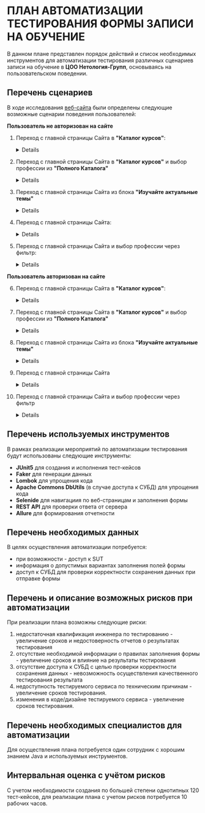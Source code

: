 # **ПЛАН АВТОМАТИЗАЦИИ ТЕСТИРОВАНИЯ ФОРМЫ ЗАПИСИ НА ОБУЧЕНИЕ**

В данном плане представлен порядок действий и список необходимых инструментов для автоматизации тестирования различных сценариев записи на обучение в **ЦОО Нетология-Групп**, основываясь на пользовательском поведении.

## **Перечень сценариев**

В ходе исследования [веб-сайта](https://netology.ru/) были определены следующие возможные сценарии поведения пользователей:

**Пользователь не авторизован на сайте**
1. Переход с главной страницы Сайта в **"Каталог курсов"**:
    <details>

    * переход в **"Каталог курсов"** вверху страницы
    * выбор из списка блока **"Программирование"**
    * выбор профессии **"Тестировщик ПО"**
    * далее один из вариантов перехода к форме записи:
        * нажатие кнопки **"Записаться"** в начале страницы в блоке с преимуществами 
        * нажатие кнопки **"Записаться"** в блоке **"Гарантия возврата денег"**
        * заполнение формы записи внизу страницы в блоке **"Запишитесь или получите консультацию"**
    * заполнение формы:
        * валидными данными
        * невалидным именем
        * невалидным номером телефона
        * невалидным email
    * отправка формы
       
    Итого по сценарию 12 тест-кейсов.


1. Переход с главной страницы Сайта в **"Каталог курсов"** и выбор профессии из **"Полного Каталога"**
    <details>

    * переход в **"Каталог курсов"** вверху страницы
    * переход в **"Полный каталог"**
    * выбор профессии **"Тестировщик ПО"** из списка
    * далее один из вариантов перехода к форме записи:
        * нажатие кнопки "Записаться" в начале страницы в блоке с преимуществами 
        * нажатие кнопки "Записаться" в блоке "Гарантия возврата денег"
        * заполнение формы записи внизу страницы в блоке "Запишитесь или получите консультацию"
    * заполнение формы:
        * валидными данными
        * невалидным именем
        * невалидным номером телефона
        * невалидным email
    * отправка формы
        
    Итого по сценарию 12 тест-кейсов.

1. Переход с главной страницы Сайта из блока **"Изучайте актуальные темы"**
    <details>

    * переход по ссылке **Программирование** блока
    * выбор профессии **"Тестировщик ПО"** из списка
    * далее один из вариантов перехода к форме записи:
        * нажатие кнопки "Записаться" в начале страницы в блоке с преимуществами 
        * нажатие кнопки "Записаться" в блоке "Гарантия возврата денег"
        * заполнение формы записи внизу страницы в блоке "Запишитесь или получите консультацию"
    * заполнение формы:
        * валидными данными
        * невалидным именем
        * невалидным номером телефона
        * невалидным email
    * отправка формы
        
    Итого по сценарию 12 тест-кейсов.


1. Переход с главной страницы Сайта:
    <details>

    * переход в пункт **"Нео"** блока **"Сделайте шаг"**,
    * выбор профессии **"Тестировщик ПО"** в списке **"Лучшие курсы для старта"**
    * далее один из вариантов перехода к форме записи:
        * нажатие кнопки "Записаться" в начале страницы в блоке с преимуществами 
        * нажатие кнопки "Записаться" в блоке "Гарантия возврата денег"
        * заполнение формы записи внизу страницы в блоке "Запишитесь или получите консультацию"
    * заполнение формы:
        * валидными данными
        * невалидным именем
        * невалидным номером телефона
        * невалидным email
    * отправка формы
        
    Итого по сценарию 12 тест-кейсов.    


1. Переход с главной страницы Сайта и выбор профессии через фильтр:
    <details>

    * переход в пункт **"Нео"** блока **"Сделайте шаг"**,
    * выбор в блоке **"Лучшие курсы для старта"** направления **"Программирование"** в фильтре справа
    * выбор профессии **"Тестировщик ПО"**  
    * далее один из вариантов перехода к форме записи:
        * нажатие кнопки "Записаться" в начале страницы в блоке с преимуществами 
        * нажатие кнопки "Записаться" в блоке "Гарантия возврата денег"
        * заполнение формы записи внизу страницы в блоке "Запишитесь или получите консультацию"
    * заполнение формы:
        * валидными данными
        * невалидным именем
        * невалидным номером телефона
        * невалидным email
    * отправка формы
        
    Итого по сценарию 12 тест-кейсов.

**Пользователь авторизован на сайте**

6. Переход с главной страницы Сайта в **"Каталог курсов"**:
    <details>

    * переход в **"Каталог курсов"** вверху страницы,
    * выбор из списка блока **"Программирование"**
    * выбор профессии **"Тестировщик ПО"**
    * далее один из вариантов перехода к форме записи:
        * нажатие кнопки **"Записаться"** в начале страницы в блоке с преимуществами 
        * нажатие кнопки **"Записаться"** в блоке **"Гарантия возврата денег"**
        * заполнение формы записи внизу страницы в блоке **"Запишитесь или получите консультацию"**
    * заполнение формы:
        * валидными данными
        * невалидным именем
        * невалидным номером телефона
        * невалидным email
    * отправка формы
        
    Итого по сценарию 12 тест-кейсов.

1. Переход с главной страницы Сайта в **"Каталог курсов"** и выбор профессии из **"Полного Каталога"**
    <details>

    * переход в **"Каталог курсов"** вверху страницы,
    * переход в **"Полный каталог"**
    * выбор профессии **"Тестировщик ПО"** из списка
    * далее один из вариантов перехода к форме записи:
        * нажатие кнопки "Записаться" в начале страницы в блоке с преимуществами 
        * нажатие кнопки "Записаться" в блоке "Гарантия возврата денег"
        * заполнение формы записи внизу страницы в блоке "Запишитесь или получите консультацию"
    * заполнение формы:
        * валидными данными
        * невалидным именем
        * невалидным номером телефона
        * невалидным email
    * отправка формы
        
    Итого по сценарию 12 тест-кейсов.

1. Переход с главной страницы Сайта из блока **"Изучайте актуальные темы"**
    <details>

    * переход по ссылке **Программирование** блока
    * выбор профессии **"Тестировщик ПО"** из списка
    * далее один из вариантов перехода к форме записи:
        * нажатие кнопки "Записаться" в начале страницы в блоке с преимуществами 
        * нажатие кнопки "Записаться" в блоке "Гарантия возврата денег"
        * заполнение формы записи внизу страницы в блоке "Запишитесь или получите консультацию"
    * заполнение формы:
        * валидными данными
        * невалидным именем
        * невалидным номером телефона
        * невалидным email
    * отправка формы
        
    Итого по сценарию 12 тест-кейсов.

1. Переход с главной страницы Сайта
    <details>

    * переход в пункт **"Нео"** блока **"Сделайте шаг"**,
    * выбор профессии **"Тестировщик ПО"** в списке **"Лучшие курсы для старта"**
    * далее один из вариантов перехода к форме записи:
        * нажатие кнопки "Записаться" в начале страницы в блоке с преимуществами 
        * нажатие кнопки "Записаться" в блоке "Гарантия возврата денег"
        * заполнение формы записи внизу страницы в блоке "Запишитесь или получите консультацию"
    * заполнение формы:
        * валидными данными
        * невалидным именем
        * невалидным номером телефона
        * невалидным email
    * отправка формы
        
    Итого по сценарию 12 тест-кейсов.    


1. Переход с главной страницы Сайта и выбор профессии через фильтр
    <details>
    
    * переход в пункт **"Нео"** блока **"Сделайте шаг"**,
    * выбор в блоке **"Лучшие курсы для старта"** направления **"Программирование"** в фильтре справа
    * выбор профессии **"Тестировщик ПО"**  
    * далее один из вариантов перехода к форме записи:
        * нажатие кнопки "Записаться" в начале страницы в блоке с преимуществами 
        * нажатие кнопки "Записаться" в блоке "Гарантия возврата денег"
        * заполнение формы записи внизу страницы в блоке "Запишитесь или получите консультацию"
    * заполнение формы:
        * валидными данными
        * невалидным именем
        * невалидным номером телефона
        * невалидным email
    * отправка формы
        
    Итого по сценарию 12 тест-кейсов.

## **Перечень используемых инструментов**

В рамках реализации мероприятий по автоматизации тестирования будут использованы следующие инструменты:
* **JUnit5** для создания и исполнения тест-кейсов
* **Faker** для генерации данных
* **Lombok** для упрощения кода
* **Apache Commons DbUtils** (в случае доступа к СУБД) для упрощения кода
* **Selenide** для навигациия по веб-страницам и заполнения формы 
* **REST API** для проверки ответа от сервера
* **Allure** для формирования отчетности


## **Перечень необходимых данных**

В целях осуществления автоматизации потребуется:

* при возможности - доступ к SUT
* информация о допустимых вариантах заполнения полей формы
* доступ к СУБД для проверки корректности сохранения данных при отправке формы


## **Перечень и описание возможных рисков при автоматизации**

При реализации плана возможны следующие риски:

1. недостаточная квалификация инженера по тестированию - увеличение сроков и недостоверность отчетов о результатах тестирования 
1. отсутствие необходимой информации о правилах заполнения формы - увеличение сроков и влияние на результаты тестирования
1. отсутствие доступа к СУБД с целью проверки корректности сохранения данных - невозможность осуществления качественного тестирования результата
1. недоступность тестируемого сервиса по техническим причинам - увеличение сроков тестирования.
1. изменения в коде/дизайне тестируемого сервиса - увеличение сроков тестирования.


## **Перечень необходимых специалистов для автоматизации**

Для осуществления плана потребуется один сотрудник с хорошим знанием Java и используемых инструментов. 

## **Интервальная оценка с учётом рисков**

С учетом необходимости создания по большей степени однотипных 120 тест-кейсов, для реализации плана с учетом рисков потребуется 10 рабочих часов. 